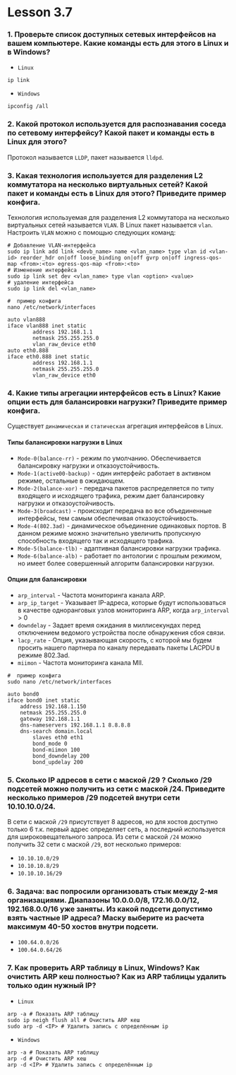 # Lesson 3.7

### 1. Проверьте список доступных сетевых интерфейсов на вашем компьютере. Какие команды есть для этого в Linux и в Windows?
- `Linux`
```shell
ip link
```
- `Windows`
```shell
ipconfig /all
```

### 2. Какой протокол используется для распознавания соседа по сетевому интерфейсу? Какой пакет и команды есть в Linux для этого?
Протокол называется `LLDP`, пакет называется `lldpd`.

### 3. Какая технология используется для разделения L2 коммутатора на несколько виртуальных сетей? Какой пакет и команды есть в Linux для этого? Приведите пример конфига.
Технология используемая для разделения L2 коммутатора на несколько виртуальных сетей называется `VLAN`. В Linux пакет называется `vlan`. Настроить `VLAN` можно с помощью следующих команд: 
```shell
# Добавление VLAN-интерфейса
sudo ip link add link <devb_name> name <vlan_name> type vlan id <vlan-id> reorder_hdr on|off loose_binding on|off gvrp on|off ingress-qos-map <from>:<to> egress-qos-map <from>:<to>
# Изменение интерфейса
sudo ip link set dev <vlan_name> type vlan <option> <value>
# удаление интерфейса
sudo ip link del <vlan_name>
```

```shell
#  пример конфига
nano /etc/network/interfaces

auto vlan888
iface vlan888 inet static
        address 192.168.1.1
        netmask 255.255.255.0
        vlan_raw_device eth0
auto eth0.888
iface eth0.888 inet static
        address 192.168.1.1
        netmask 255.255.255.0
        vlan_raw_device eth0
```

### 4. Какие типы агрегации интерфейсов есть в Linux? Какие опции есть для балансировки нагрузки? Приведите пример конфига.
Существует `динамическая` и `статическая` агрегация интерфейсов в Linux. 

#### Типы балансировки нагрузки в Linux
- `Mode-0(balance-rr)` - режим по умолчанию. Обеспечивается балансировку нагрузки и отказоустойчивость.
- `Mode-1(active00-backup)` - один интерфейс работает в активном режиме, остальные в ожидающем.
- `Mode-2(balance-xor)` - передача пакетов распределяется по типу входящего и исходящего трафика, режим дает балансировку нагрузки и отказоустойчивость.
- `Mode-3(broadcast)` - происходит передача во все объединенные интерфейсы, тем самым обеспечивая отказоустойчивость.
- `Mode-4(802.3ad)` - динамическое объединение одинаковых портов. В данном режиме можно значительно увеличить пропускную способность входящего так и исходящего трафика.
- `Mode-5(balance-tlb)` - адаптивная балансировки нагрузки трафика.
- `Mode-6(balance-alb)` - работает по антологии с прошлым режимом, но имеет более совершенный алгоритм балансировки нагрузки.
#### Опции для балансировки
- `arp_interval` - Частота мониторинга канала ARP.
- `arp_ip_target` - Указывает IP-адреса, которые будут использоваться в качестве одноранговых узлов мониторинга ARP, когда `arp_interval` > 0
- `downdelay` - Задает время ожидания в миллисекундах перед отключением ведомого устройства после обнаружения сбоя связи.
- `lacp_rate` - Опция, указывающая скорость, с которой мы будем просить нашего партнера по каналу передавать пакеты LACPDU в режиме 802.3ad.
- `miimon` - Частота мониторинга канала MII.

```shell
#  пример конфига
sudo nano /etc/network/interfaces

auto bond0
iface bond0 inet static
	address 192.168.1.150
	netmask 255.255.255.0	
	gateway 192.168.1.1
	dns-nameservers 192.168.1.1 8.8.8.8
	dns-search domain.local
		slaves eth0 eth1
		bond_mode 0
		bond-miimon 100
		bond_downdelay 200
		bond_updelay 200
```

### 5. Сколько IP адресов в сети с маской /29 ? Сколько /29 подсетей можно получить из сети с маской /24. Приведите несколько примеров /29 подсетей внутри сети 10.10.10.0/24.
В сети с маской `/29` присутствует 8 адресов, но для хостов доступно только 6 т.к. первый адрес определяет сеть, а последний используется для широковещательного запроса.
Из сети с маской `/24` можно получить 32 сети с маской `/29`, вот несколько примеров:
- `10.10.10.0/29`
- `10.10.10.8/29`
- `10.10.10.16/29`

### 6. Задача: вас попросили организовать стык между 2-мя организациями. Диапазоны 10.0.0.0/8, 172.16.0.0/12, 192.168.0.0/16 уже заняты. Из какой подсети допустимо взять частные IP адреса? Маску выберите из расчета максимум 40-50 хостов внутри подсети.
- `100.64.0.0/26`
- `100.64.0.64/26`

### 7. Как проверить ARP таблицу в Linux, Windows? Как очистить ARP кеш полностью? Как из ARP таблицы удалить только один нужный IP?
- `Linux`
```shell
arp -a # Показать ARP таблицу
sudo ip neigh flush all # Очистить ARP кеш
sudo arp -d <IP> # Удалить запись с определённым ip
```
- `Windows`
```shell
arp -a # Показать ARP таблицу
arp -d # Очистить ARP кеш
arp -d <IP> # Удалить запись с определённым ip
```
